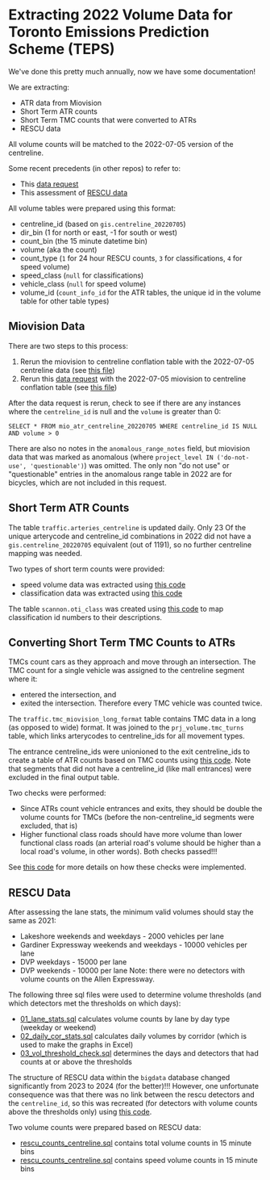 # Extracting 2022 Volume Data for Toronto Emissions Prediction Scheme (TEPS)

We've done this pretty much annually, now we have some documentation!

We are extracting:
- ATR data from Miovision
- Short Term ATR counts
- Short Term TMC counts that were converted to ATRs
- RESCU data

All volume counts will be matched to the 2022-07-05 version of the centreline.

Some recent precedents (in other repos) to refer to:
- This [data request](https://github.com/Toronto-Big-Data-Innovation-Team/bdit_data_requests/tree/master/volumes/atr/miovision/2023-02-03_UofT_miovision_to_centreline_update)
- This assessment of [RESCU data](https://github.com/CityofToronto/bdit_data-sources/tree/master/volumes/rescu/date_evaluation)

All volume tables were prepared using this format:
- centreline_id (based on `gis.centreline_20220705`)
- dir_bin (1 for north or east, -1 for south or west)
- count_bin (the 15 minute datetime bin)
- volume (aka the count)
- count_type (`1` for 24 hour RESCU counts, `3` for classifications, `4` for speed volume)
- speed_class (`null` for classifications)
- vehicle_class (`null` for speed volume)
- volume_id (`count_info_id` for the ATR tables, the unique id in the volume table for other table types)

## Miovision Data
There are two steps to this process:
1. Rerun the miovision to centreline conflation table with the 2022-07-05 centreline data (see [this file](miovision_sqls/miovision_atr_2022.sql))
2. Rerun this [data request](https://github.com/Toronto-Big-Data-Innovation-Team/bdit_data_requests/tree/master/volumes/atr/miovision/2023-02-03_UofT_miovision_to_centreline_update) with the 2022-07-05 miovision to centreline conflation table (see [this file](miovision_sqls/miovision_centreline_20220705.sql))

After the data request is rerun, check to see if there are any instances where the `centreline_id` is null and the `volume` is greater than 0: 
```
SELECT * FROM mio_atr_centreline_20220705 WHERE centreline_id IS NULL AND volume > 0
```
There are also no notes in the `anomalous_range_notes` field, but miovision data that was marked as anomalous (where `project_level IN ('do-not-use', 'questionable')`) was omitted. The only non "do not use" or "questionable" entries in the anomalous range table in 2022 are for bicycles, which are not included in this request.

## Short Term ATR Counts
The table `traffic.arteries_centreline` is updated daily. Only 23 Of the unique arterycode and centreline_id combinations in 2022 did not have a `gis.centreline_20220705` equivalent (out of 1191), so no further centreline mapping was needed.

Two types of short term counts were provided:
- speed volume data was extracted using [this code](short_term_count_sqls/speedvol.sql)
- classification data was extracted using [this code](short_term_count_sqls/classvol.sql)

The table `scannon.oti_class` was created using [this code](short_term_count_sqls/oti_class.sql) to map classification id numbers to their descriptions.

## Converting Short Term TMC Counts to ATRs
TMCs count cars as they approach and move through an intersection. The TMC count for a single vehicle was assigned to the centreline segment where it:
- entered the intersection, and
- exited the intersection.
Therefore every TMC vehicle was counted twice.

The `traffic.tmc_miovision_long_format` table contains TMC data in a long (as opposed to wide) format. It was joined to the `prj_volume.tmc_turns` table, which links arterycodes to centreline_ids for all movement types.

The entrance centreline_ids were unionioned to the exit centreline_ids to create a table of ATR counts based on TMC counts using [this code](short_term_count_sqls/tmc_2_atr_vol.sql). Note that segments that did not have a centreline_id (like mall entrances) were excluded in the final output table.

Two checks were performed:
- Since ATRs count vehicle entrances and exits, they should be double the volume counts for TMCs (before the non-centreline_id segments were excluded, that is)
- Higher functional class roads should have more volume than lower functional class roads (an arterial road's volume should be higher than a local road's volume, in other words).
Both checks passed!!!

See [this code](short_term_count_sqls/tmc_2_atr_check.sql) for more details on how these checks were implemented.

## RESCU Data
After assessing the lane stats, the minimum valid volumes should stay the same as 2021:
 - Lakeshore weekends and weekdays - 2000 vehicles per lane
 - Gardiner Expressway weekends and weekdays - 10000 vehicles per lane
 - DVP weekdays - 15000 per lane
 - DVP weekends - 10000 per lane
Note: there were no detectors with volume counts on the Allen Expressway.

The following three sql files were used to determine volume thresholds (and which detectors met the thresholds on which days):
- [01_lane_stats.sql](rescu_sqls/01_lane_stats.sql) calculates volume counts by lane by day type (weekday or weekend)
- [02_daily_cor_stats.sql](rescu_sqls/02_daily_cor_stats.sql) calculates daily volumes by corridor (which is used to make the graphs in Excel)
- [03_vol_threshold_check.sql](rescu_sqls/03_vol_threshold_check.sql) determines the days and detectors that had counts at or above the thresholds

The structure of RESCU data within the `bigdata` database changed significantly from 2023 to 2024 (for the better)!!! However, one unfortunate consequence was that there was no link between the rescu detectors and the `centreline_id`, so this was recreated (for detectors with volume counts above the thresholds only) using [this code](rescu_sqls/rescu_centreline).

Two volume counts were prepared based on RESCU data:
- [rescu_counts_centreline.sql](rescu_sqls/rescu_counts_centreline.sql) contains total volume counts in 15 minute bins
- [rescu_counts_centreline.sql](rescu_sqls/rescu_spdvol_centreline.sql) contains speed volume counts in 15 minute bins